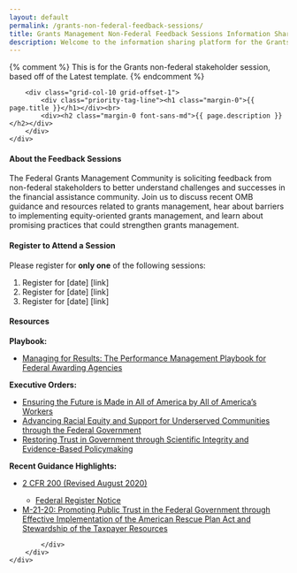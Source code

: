 ```yaml
---
layout: default
permalink: /grants-non-federal-feedback-sessions/
title: Grants Management Non-Federal Feedback Sessions Information Sharing Platform
description: Welcome to the information sharing platform for the Grants Management Non-Federal Stakeholder Feedback Sessions. On this page, you’ll find information, registration links, and resources on the Non-Federal Feedback Sessions. 
---
```


{% comment %}
This is for the Grants non-federal stakeholder session, based off of the Latest template.
{% endcomment %}


<section class="usa-graphic_list usa-prose usa-hero tablet:grid-container about clearfix margin-bottom-3">
    <div class="grid-row grid-gap ">

        <div class="grid-col-10 grid-offset-1">
            <div class="priority-tag-line"><h1 class="margin-0">{{ page.title }}</h1></div><br>
            <div><h2 class="margin-0 font-sans-md">{{ page.description }}</h2></div>
        </div>
    </div>

</section>

<div class="usa-layout-docs__main">
    <div class="grid-container font-sans-sm padding-0">
        <div class="grid-row grid-gap">
            <div class="usa-layout-docs__main desktop:grid-col-12 font-sans-sm">
            <h4>About the Feedback Sessions</h4>
            <p>The Federal Grants Management Community is soliciting feedback from non-federal stakeholders to better understand challenges and successes in the financial assistance community. Join us to discuss recent OMB guidance and resources related to grants management, hear about barriers to implementing equity-oriented grants management, and learn about promising practices that could strengthen grants management.</p>
                <h4>Register to Attend a Session</h4>
                <p>Please register for <b>only one</b> of the following sessions: </p>
                <ol>
                    <li>Register for [date] [link] </li>
                    <li>Register for [date] [link] </li>
                    <li>Register for [date] [link] </li>
                </ol>
                <h4>Resources </h4>
                <p><b>Playbook:</b> </p>
                <ul>
                    <li><a href="https://www.cfo.gov/wp-content/uploads/2021/Managing-for-Results-Performance-Management-Playbook-for-Federal-Awarding-Agencies.pdf">Managing for Results: The Performance Management Playbook for Federal Awarding Agencies</a> </li>
                </ul>
                 <p><b>Executive Orders:</b> </p>
                <ul>
                    <li><a href="https://www.whitehouse.gov/briefing-room/presidential-actions/2021/01/25/executive-order-on-ensuring-the-future-is-made-in-all-of-america-by-all-of-americas-workers/">Ensuring the Future is Made in All of America by All of America’s Workers</a> </li>
                    <li><a href="https://www.whitehouse.gov/briefing-room/presidential-actions/2021/01/20/executive-order-advancing-racial-equity-and-support-for-underserved-communities-through-the-federal-government/">Advancing Racial Equity and Support for Underserved Communities through the Federal Government</a> </li>
                    <li><a href="https://www.whitehouse.gov/briefing-room/presidential-actions/2021/01/27/memorandum-on-restoring-trust-in-government-through-scientific-integrity-and-evidence-based-policymaking/">Restoring Trust in Government through Scientific Integrity and Evidence-Based Policymaking</a></li>
                </ul>
                   <p><b>Recent Guidance Highlights: </b> </p>
                <ul>
                    <li><a href="https://trumpadministration.archives.performance.gov/CAP/20200812-2-CFR-Revision-Redline_Final.pdf">2 CFR 200 (Revised August 2020)</a> </li>
                        <ul>
                            <li><a href="https://www.federalregister.gov/documents/2020/08/13/2020-17468/guidance-for-grants-and-agreements">Federal Register Notice</a></li>
                        </ul>
                    <li><a href="https://www.whitehouse.gov/wp-content/uploads/2021/03/M_21_20.pdf?utm_medium=email&SubscriberID=110708937&utm_source=GAQC21&Site=AICPA&LinkID=11549155&utm_campaign=GAQC_AlertMar21&cid=email:GAQC21:GAQC_AlertMar21:https%3A%2F%2Fwww.whitehouse.gov%2Fwp-content%2Fuploads%2F2021%2F03%2FM_21_20.pdf:AICPA&SendID=352824&utm_content=GAQC_Alert424">M-21-20: Promoting Public Trust in the Federal Government through Effective Implementation of the American Rescue Plan Act and Stewardship of the Taxpayer Resources</a> </li>
                </ul>
           
         
            </div>
        </div>
    </div>
</div>

